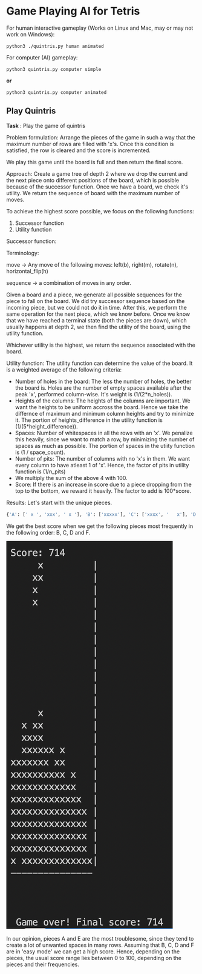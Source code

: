 # Game Playing AI for Tetris


For human interactive gameplay (Works on Linux and Mac, may or may not work on Windows):
```{bash}
python3 ./quintris.py human animated
```

For computer (AI) gameplay:
```{bash}
python3 quintris.py computer simple
```
**or**
```{bash}
python3 quintris.py computer animated
```

## **Play Quintris**

**Task** : Play the game of quintris

Problem formulation:
Arrange the pieces of the game in such a way that the maximum number of rows are filled with 'x's. Once this condition is satisfied, the row is cleared and the score is incremented.

We play this game until the board is full and then return the final score.

Approach:
Create a game tree of depth 2 where we drop the current and the next piece onto different positions of the board, which is possible because of the successor function. Once we have a board, we check it's utility.
We return the sequence of board with the maximum number of moves.

To achieve the highest score possible, we focus on the following functions:

1) Successor function
2) Utility function

Successor function:

Terminology: 

move -> Any move of the following moves: left(b), right(m), rotate(n), horizontal_flip(h)

sequence -> a combination of moves in any order.

Given a board and a piece, we generate all possible sequences for the piece to fall on the board. We did try successor sequence based on the incoming piece, but we could not do it in time. After this, we perform the same operation for the next piece, which we know before. Once we know that we have reached a terminal state (both the pieces are down), which usually happens at depth 2, we then find the utility of the board, using the utility function.

Whichever utility is the highest, we return the sequence associated with the board.

Utility function:
The utility function can determine the value of the board. It is a weighted average of the following criteria:

+ Number of holes in the board: The less the number of holes, the better the board is.
Holes are the number of empty spaces available after the peak 'x', performed column-wise. It's weight is (1/(2*n_holes)).
+ Heights of the columns: The heights of the columns are important. We want the heights to be uniform accross the board. Hence we take the differnce of maximum and minimum column heights and try to minimize it. The portion of heights_difference in the utility function is (1/(5*height_difference)).
+ Spaces: Number of whitespaces in all the rows with an 'x'. We penalize this heavily, since we want to match a row, by minimizing the number of spaces as much as possible. The portion of spaces in the utiity function is (1 / space_count).
+ Number of pits: The number of columns with no 'x's in them. We want every column to have atleast 1 of 'x'. Hence, the factor of pits in utility function is (1/n_pits)
+ We multiply the sum of the above 4 with 100.
+ Score: If there is an increase in score due to a piece dropping from the top to the bottom, we reward it heavily. The factor to add is 100*score.

Results:
Let's start with the unique pieces.

```python
{'A': [' x ', 'xxx', ' x '], 'B': ['xxxxx'], 'C': ['xxxx', '   x'], 'D': ['xxxx', '  x '], 'E': ['xxx', 'x x'], 'F': ['xxx ', '  xx']}
```

We get the best score when we get the following pieces most frequently in the following order: B, C, D and F.

![](./Highest_score.png)

In our opinion, pieces A and E are the most troublesome, since they tend to create a lot of unwanted spaces in many rows.
Assuming that B, C, D and F are in 'easy mode' we can get a high score.
Hence, depending on the pieces, the usual score range lies between 0 to 100, depending on the pieces and their frequencies.
